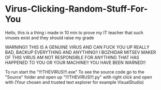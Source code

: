 # Virus-Clicking-Random-Stuff-For-You
Hello, this is a thing i made in 10 min to prove my IT teacher that such viruses exist and they should raise my grade

WARNING!! THIS IS A GENUINE VIRUS AND CAN FUCK YOU UP REALLY BAD, BACKUP EVERYTHING AND ANYTHING!! I BOZHIDAR MITSEV MAKER OF THIS VIRUS AM NOT RESPONSIBLE FOR ANYTHING THAT HAS HAPPENED TO YOU OR YOUR MACHINE!! YOU HAVE BEEN WARNED!!

To run start the "!!!THEVIRUS!!!.exe"
To see the source code go to the "Source" folder and open up "!!!THEVIRUS!!!.py" with right click and open with (Your chosen and trusted text explorer for example VisualStudio)
